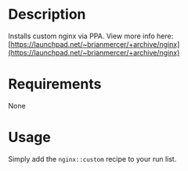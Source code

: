 Description
===========

Installs custom nginx via PPA. View more info here: [https://launchpad.net/~brianmercer/+archive/nginx](https://launchpad.net/~brianmercer/+archive/nginx)

Requirements
============

None

Usage
=====

Simply add the `nginx::custom` recipe to your run list.